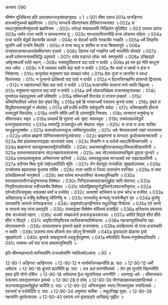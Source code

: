 अध्यायः 090

भीष्मेण युधिष्ठिरम् प्रति उचथ्यमान्धातृसंवादानुवादः ॥ 1 ॥
001	भीष्म उवाच 
001a	यानङ्गिराः क्षत्रधर्मानुचथ्यो ब्रह्मवित्तमः ।
001c	मान्धात्रे यौवनाश्चाय प्रीतिमानभ्यभाषत ॥
002a	स यथाऽनुशशासैनमुचथ्यो ब्रह्मवित्तमः ।
002c	तत्तेऽहं सम्प्रवक्ष्यामि निखिलेन युधिष्ठिर ॥
003	उचथ्य उवाच 
003a	धर्माय राजा भवति न कामकरणाय तु ।
003c	मान्धातरभिजानीहि राजा लोकस्य रक्षिता ॥
004a	राजा चरति चेद्धर्मं देवत्वायैव कल्पते ।
004c	स चेदधर्मं चरति नरकायैव गच्छति ॥
005a	धर्मे तिष्ठन्ति भूतानि धर्मो राजनि तिष्ठति ।
005c	तं राजा साधु यः शास्ति स राजा श्रियमश्नुते ॥
006a	राजापराधान्मान्धातर्लक्ष्मीवान्पाप उच्यते ।
006c	देवाश्च गर्हां गच्छन्ति धर्मो नास्तीति चोच्यते ॥
007a	अधर्मे वर्तमानानामर्थसिद्धिः प्रदृश्यते ।
007c	तदेव मङ्गलं लोकः सर्वः समनुवर्तते ॥
008a	उच्छिद्यते धर्मवृत्तमधर्मो वर्तते महान् ।
008c	भयमाहुर्दिवारात्रं यदा पापो न वार्यते ॥
009a	इदं मम इदं नेति साधूनां तात धर्मतः ।
009c	न वै व्यवस्था भवति यदा पापो न वार्यते ॥
010a	नैव भार्या न पशवो न क्षेत्रं न निवेशनम् ।
010c	सन्दृश्येत मनुष्याणां यदा पापबलं भवेत् ॥
011a	देवाः पूजां न जानन्ति न स्वधां पितरस्तदा ।
011c	न पूज्यन्ते ह्यतिथयो यदा पापो न वार्यते ॥
012a	न वेदानधिगच्छन्ति व्रतवन्तो द्विजातयः ।
012c	न यज्ञांस्तन्वते विप्रा यदा पापो न वार्यते ॥
013a	वध्यानामिव सत्वानां मनो भवति विह्वलम् ।
013c	मनुष्याणां महाराज यदा पापो न वार्यते ॥
014a	उभौ लोकावभिप्रेक्ष्य राजानमसृजंस्तथा ।
014c	मुनयोऽथ महद्भूतमयं धर्मो भविष्यति ॥
015a	यस्मिन्धर्मो विराजेत तं राजानं प्रचक्षते ।
015c	यस्मिन्विलीयते धर्मस्तं देवा वृषलं विदुः ॥
016a	वृषो हि भगवान्धर्मो यस्तस्य कुरुते लयम् ।
016c	वृषलं तं विदुर्देवास्तस्माद्धर्मं न लोपयेत् ॥
017a	धर्मे वर्धति वर्धन्ति सर्वभूतानि सर्वदा ।
017c	तस्मिन्ह्रसति हीयन्ते तस्माद्धर्मं विवर्धयेत् ॥
018a	धनानि स्रौति धर्मो हि धारणाद्वेति निश्चयः ।
018c	मानवानां मनुष्येन्द्र स सीमान्तकरः स्मृतः ॥
019a	प्रभवार्थं हि भूतानां धर्मः सृष्टः स्वयम्भुवा ।
019c	तस्मात्प्रवर्धयेद्धर्मं प्रजानुग्रहकारणात् ॥
020a	तस्माद्धि राजशार्दूल धर्मः श्रेष्ठतरः स्मृतः ।
020c	स राजा यः प्रजाः शास्ति साधुकृत्पुरुषर्षभ ॥
021a	कामक्रोधावनादृत्य धर्ममेवानुपालयेत् ।
021c	धर्मः श्रेयस्करतमो राज्ञां भरतसत्तम ॥
022a	धर्मस्य ब्राह्मणो योनिस्तस्मात्तान्पूजयेत्सदा ।
022c	ब्राह्मणानां च मान्धातः कुर्यात्कामानमत्सरी ॥
023a	तेषां ह्यकामकरणाद्राज्ञः सञ्जायते भयम् ।
023c	मित्राणि न च वर्धन्ते तथाऽमित्रीभवन्त्यपि ॥
024a	ब्राह्मणानां सदासूयन्बाल्याद्वैरोचनिर्बलिः ।
024c	अथास्माच्छ्रीरपाक्रामद्याऽस्मिन्नासीत्प्रतापिनी ॥
025a	ततस्तस्मादपाक्रम्य साऽगच्छत्पाकशासनम् ।
025c	अथ सोऽन्वतपत्पश्चाच्छ्रियं दृष्ट्वा पुरन्दरे ॥
026a	एतत्फलमसूयाया अभिमानस्य चाभिभो ।
026c	तस्माद्बुध्यस्व मान्धातर्मा त्वां जह्यात्प्रतापिनी ॥
027a	दर्पोनाम श्रियः पुत्रो जज्ञेऽधर्मादिति श्रुतिः ।
027c	तेन देवासुरा राजन्नीताः सुबहवोऽव्ययम् ॥
028a	राजर्षयश्च बहवस्तथा बुध्यस्व पार्थिव ।
028c	राजा भवति तं जित्वा दासस्तेन पराजितः ॥
029a	स यथा दर्पसहितमधर्मं नानुसेवते ।
029c	तथा वर्तस्व मान्धातश्चिरं चेत्स्थातुमिच्छसि ॥
030a	मत्तात्प्रमत्तात्पौगण्डादुन्मत्ताच्च विशेषतः ।
030c	निन्दिताच्चासदाचाराद्दुर्हृदां चापि सेवनात् ॥
031a	निगृहीतादमात्याच्च स्त्रीभ्यश्चैव विशेषतः ।
031c	पर्वताद्विषमाद्दुर्गाद्धस्तिनोऽश्वात्सरीसृपात् ॥
032a	एतेभ्योऽनित्ययुक्तः स्यान्नक्तं चर्यां च वर्जयेत् ।
032c	अत्याशां चाभिमानं च दम्भं क्रोधं च वर्जयेत् ॥
033a	अविज्ञातासु च स्त्रीषु क्लीबासु स्वैरिणीषु च ।
033c	परभार्यासु कन्यासु नाचरेन्मैथुनं नृप ॥
034a	कुलेषु पापरक्षांसि जायन्ते वर्णसङ्करात् ।
034c	अपुमांसोऽङ्गहीनाश्च स्थूलजिह्वा विचेतसः ॥
035a	एते चान्ये च जायन्ते यदा राजा प्रमाद्यति ।
035c	तस्माद्राज्ञा विशेषेण वर्तितव्यं प्रजाहिते ॥
036a	क्षत्रियस्य प्रमत्तस्य दोषः सञ्जायते महान् ।
036c	अधर्माः सम्प्रवर्धन्ते प्रजासङ्करकारकाः ॥
037a	अशीते विद्यते शीतं शीते शीतं न विद्यते ।
037c	अवृष्टिरतिवृष्टिश्च व्याधिश्चाप्याविशेत्प्रजाः ॥
038a	नक्षत्राण्युपतिष्ठन्ति ग्रहा घोरास्तथागते ।
038c	उत्पाताश्चात्र दृश्यन्ते बहवो राजनाशनाः ॥
039a	अरक्षितात्मा यो राजा प्रजाश्चापि न रक्षति ।
039c	प्रजाश्च तस्य क्षीयन्ते ततः सोऽनु विनश्यति ॥
040a	द्वावाददाते ह्येकस्य द्वयोः सुबहवोऽपरे ।
040c	कुमार्यः सम्प्रलुप्यन्ते तदाहुर्नृपदूषणम् ॥
041a	ममैतदिति नैतच्च मनुष्येष्ववतिष्ठति ।
041c	त्यक्त्वा धर्मं यदा राजा प्रमादमनुतिष्ठति ॥ 

इति श्रीमन्महाभारते शान्तिपर्वणि राजधर्मपर्वणि नवतितमोऽध्यायः ॥ 90 ॥

12-90-1 अङ्गिराः आङ्गिरसः ॥ 12-90-12 न भार्यामधिगच्छन्तीति झ. पाठः ॥ 12-90-15 धर्मो धर्मपालः ॥ 12-90-16 कुरुते ह्यलमिति झ. पाठः । तत्र अलं वारणमित्यर्थः । तेन वृषं लुनाति च्छिनत्तीति वृषल इति योगो दर्शितः ॥ 12-90-18 धर्मपदस्य द्वेधा व्युत्पत्तिमाह धनानीति । धारणाद्वा धर्मः । सीमान्तकरः यावत्पापं तावद्यातनाकर इत्यर्थः ॥ 12-90-28 तं दर्पम् ॥ 12-90-30 पौगण्डाद्बालकादज्ञादित्यर्थः । कदभ्याशादुदावर्ताद्दुर्हृदां चापीति ट. पाठः ॥ 12-90-32 अनित्ययुक्तः स्यात् नित्यमयुक्तः स्यादित्यर्थः । एकचर्यां च वर्जयेदिति द. पाठः ॥ 12-90-34 अपुमांसः क्लीबाः । स्थूलजिह्वा मूकाः ॥ 12-90-38 नक्षत्राणि धूमकेत्वादयः ॥ 12-90-40 एकस्य धनं द्वावाददाते आच्छिद्य गृह्णीतः ॥

